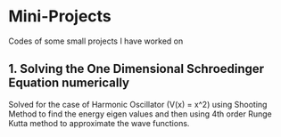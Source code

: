 # Mini-Projects
Codes of some small projects I have worked on

## 1. Solving the One Dimensional Schroedinger Equation numerically
Solved for the case of Harmonic Oscillator (V(x) = x^2) using Shooting Method to find the energy eigen values and then using 4th order Runge Kutta method to approximate the wave functions. 
